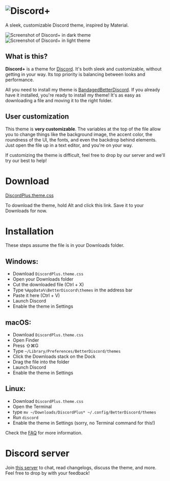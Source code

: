 # ![Discord+](https://github.com/PlusInsta/discord-plus/blob/master/assets/wordmark_black.svg)
A sleek, customizable Discord theme, inspired by Material.

![Screenshot of Discord+ in dark theme](https://cdn.discordapp.com/attachments/560369937084973067/839901382504874054/unknown.png)
![Screenshot of Discord+ in light theme](https://cdn.discordapp.com/attachments/560369937084973067/839901405544316968/unknown.png)

## What is this?

**Discord+** is a theme for [Discord](https://discord.com). It's both sleek and customizable, without getting in your way. Its top priority is balancing between looks and performance.

All you need to install my theme is [BandagedBetterDiscord](https://github.com/rauenzi/BetterDiscordApp/releases/latest). If you already have it installed, you're ready to install my theme! It's as easy as downloading a file and moving it to the right folder.

## User customization
This theme is **very customizable**.
The variables at the top of the file allow you to change things like the background image, the accent color, the roundness of the UI, the fonts, and even the backdrop behind elements. Just open the file up in a text editor, and you're on your way.

If customizing the theme is difficult, feel free to drop by our server and we'll try our best to help!


# Download
[DiscordPlus.theme.css](https://plusinsta.github.io/discord-plus/DiscordPlus.theme.css)

To download the theme, hold Alt and click this link. Save it to your Downloads for now.

# Installation
These steps assume the file is in your Downloads folder.

## **Windows**:
* Download `DiscordPlus.theme.css`
* Open your Downloads folder
* Cut the downloaded file (Ctrl + X)
* Type `%AppData%\BetterDiscord\themes` in the address bar
* Paste it here (Ctrl + V)
* Launch Discord
* Enable the theme in Settings

## **macOS**:
* Download `DiscordPlus.theme.css`
* Open Finder
* Press ⇧⌘G
* Type `~/Library/Preferences/BetterDiscord/themes`
* Click the Downloads stack on the Dock
* Drag the file into the folder
* Launch Discord
* Enable the theme in Settings

## **Linux**:
* Download `DiscordPlus.theme.css`
* Open the Terminal
* type `mv ~/Downloads/DiscordPlus* ~/.config/BetterDiscord/themes`
* Run `discord`
* Enable the theme in Settings (sorry, no Terminal command for this!)

Check the [FAQ](https://github.com/PlusInsta/discord-plus/wiki/FAQ) for more information.
# Discord server
Join [this server](https://discord.plus/support) to chat, read changelogs, discuss the theme, and more. Feel free to drop by with your feedback!
